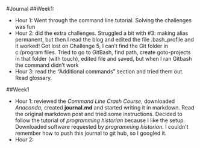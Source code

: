 #Journal
##Week1:
+ Hour 1: Went through the command line tutorial. Solving the challenges was fun
+ Hour 2: did the extra challenges. Struggled a bit with #3: making alias permanent, but then I read the blog and edited the file .bash_profile and it worked! Got lost on Challenge 5, I can’t find the Git folder in c:/program files. Tried to go to GitBash, find path, create goto-projects in that folder (with touch), edited file and saved, but when I ran Gitbash the command didn’t work
+ Hour 3: read the “Additional commands” section and tried them out. Read glossary.

##Week1
+ Hour 1: reviewed the *Command Line Crash Course*, downloaded *Anaconda*, created **journal.md** and started writing it in markdown. Read the original markdown post and tried some instructions. Decided to follow the tutorial of *programming historian* because I like the setup. Downloaded software requested by *programming historian*. I couldn't remember how to push this journal to git hub, so I googled it.
+ Hour 2: 